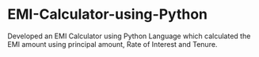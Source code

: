 # EMI-Calculator-using-Python
Developed an EMI Calculator using Python Language which calculated the EMI amount using principal amount, Rate of Interest and Tenure.

